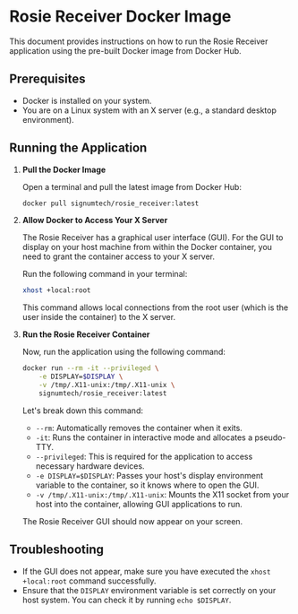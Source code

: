 # Rosie Receiver Docker Image

This document provides instructions on how to run the Rosie Receiver application using the pre-built Docker image from Docker Hub.

## Prerequisites

- Docker is installed on your system.
- You are on a Linux system with an X server (e.g., a standard desktop environment).

## Running the Application

1.  **Pull the Docker Image**

    Open a terminal and pull the latest image from Docker Hub:
    ```bash
    docker pull signumtech/rosie_receiver:latest
    ```

2.  **Allow Docker to Access Your X Server**

    The Rosie Receiver has a graphical user interface (GUI). For the GUI to display on your host machine from within the Docker container, you need to grant the container access to your X server.

    Run the following command in your terminal:
    ```bash
    xhost +local:root
    ```
    This command allows local connections from the root user (which is the user inside the container) to the X server.

3.  **Run the Rosie Receiver Container**

    Now, run the application using the following command:

    ```bash
    docker run --rm -it --privileged \
        -e DISPLAY=$DISPLAY \
        -v /tmp/.X11-unix:/tmp/.X11-unix \
        signumtech/rosie_receiver:latest
    ```

    Let's break down this command:
    - `--rm`: Automatically removes the container when it exits.
    - `-it`: Runs the container in interactive mode and allocates a pseudo-TTY.
    - `--privileged`: This is required for the application to access necessary hardware devices.
    - `-e DISPLAY=$DISPLAY`: Passes your host's display environment variable to the container, so it knows where to open the GUI.
    - `-v /tmp/.X11-unix:/tmp/.X11-unix`: Mounts the X11 socket from your host into the container, allowing GUI applications to run.

    The Rosie Receiver GUI should now appear on your screen.

## Troubleshooting

- If the GUI does not appear, make sure you have executed the `xhost +local:root` command successfully.
- Ensure that the `DISPLAY` environment variable is set correctly on your host system. You can check it by running `echo $DISPLAY`.
